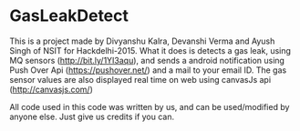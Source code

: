 # GasLeakDetect

This is a project made by Divyanshu Kalra, Devanshi Verma and Ayush Singh of NSIT for Hackdelhi-2015. What it does is detects a gas leak, using MQ sensors (http://bit.ly/1YI3aqu), and sends a android notification using Push Over Api (https://pushover.net/) and a mail to your email ID. The gas sensor values are also displayed real time on web using canvasJs api (http://canvasjs.com/)

All code used in this code was written by us, and can be used/modified by anyone else. Just give us credits if you can.
